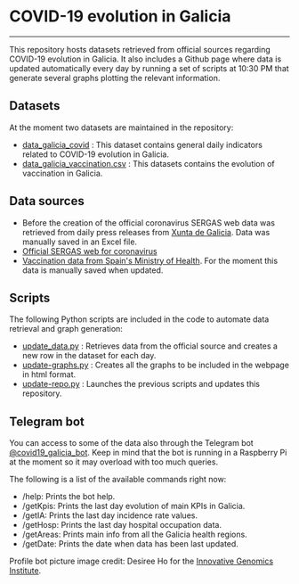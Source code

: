 # COVID-19 evolution in Galicia
***
This repository hosts datasets retrieved from official sources regarding COVID-19 evolution in Galicia. It also includes a Github page where data is updated automatically every day by running a set of scripts at 10:30 PM that generate several graphs plotting the relevant information.

## Datasets

At the moment two datasets are maintained in the repository:

- [data_galicia_covid](https://github.com/dgarcoe/COVID19_Galicia/blob/main/data_galicia_covid.csv) : This dataset contains general daily indicators related to COVID-19 evolution in Galicia.
- [data_galicia_vaccination.csv](https://github.com/dgarcoe/COVID19_Galicia/blob/main/data_galicia_vaccination.csv) : This datasets contains the evolution of vaccination in Galicia.

## Data sources

- Before the creation of the official coronavirus SERGAS web data was retrieved from daily press releases from [Xunta de Galicia](https://www.xunta.gal/notas-de-prensa). Data was manually saved in an Excel file.
- [Official SERGAS web for coronavirus](https://coronavirus.sergas.gal/datos/#/gl-ES/galicia)
- [Vaccination data from Spain's Ministry of Health](https://www.mscbs.gob.es/profesionales/saludPublica/ccayes/alertasActual/nCov/vacunaCovid19.htm). For the moment this data is manually saved when updated.

## Scripts

The following Python scripts are included in the code to automate data retrieval and graph generation:

- [update_data.py](https://github.com/dgarcoe/COVID19_Galicia/blob/main/update_data.py) : Retrieves data from the official source and creates a new row in the dataset for each day.
- [update-graphs.py](https://github.com/dgarcoe/COVID19_Galicia/blob/main/update_graphs.py) : Creates all the graphs to be included in the webpage in html format.
- [update-repo.py](https://github.com/dgarcoe/COVID19_Galicia/blob/main/update_repo.py) : Launches the previous scripts and updates this repository.

## Telegram bot

You can access to some of the data also through the Telegram bot [@covid19_galicia_bot](https://t.me/covid19_galicia_bot). Keep in mind that the bot is running in a Raspberry Pi at the moment so it may overload with too much queries.

The following is a list of the available commands right now:

- /help: Prints the bot help.
- /getKpis: Prints the last day evolution of main KPIs in Galicia.
- /getIA: Prints the last day incidence rate values.
- /getHosp: Prints the last day hospital occupation data.
- /getAreas: Prints main info from all the Galicia health regions.
- /getDate: Prints the date when data has been last updated.

Profile bot picture image credit: Desiree Ho for the [Innovative Genomics Institute](https://innovativegenomics.org/free-covid-19-illustrations/).
